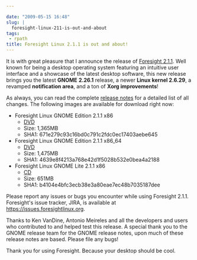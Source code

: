 ```yaml
---

date: "2009-05-15 16:48"
slug: |
  foresight-linux-211-is-out-and-about
tags:
 - rpath
title: Foresight Linux 2.1.1 is out and about!
---
```


It is with great pleasure that I announce the release of [Foresight
2.1.1](http://www.foresightlinux.org). Well known for being a desktop
operating system featuring an intuitive user interface and a showcase of
the latest desktop software, this new release brings you the latest
**GNOME** **2.26.1** release, a newer **Linux kernel 2.6.29**, a
revamped **notification area**, and a ton of **Xorg improvements**!

As always, you can read the complete [release
notes](http://www.foresightlinux.org/releases/2-1-1.html) for a detailed
list of all changes. The following images are available for download
right now:

-   Foresight Linux GNOME Edition 2.1.1 x86
    -   [DVD](http://www.rpath.org/downloadImage?fileId=32949)
    -   Size: 1,365MB
    -   SHA1: 671e279c93c16bd0c791c2fdc0ec17403aebe645
-   Foresight Linux GNOME Edition 2.1.1 x86_64
    -   [DVD](http://www.rpath.org/downloadImage?fileId=32952)
    -   Size: 1,475MB
    -   SHA1: 4639e8f4213a768e42d1f5028b532e0bea4a2188
-   Foresight Linux GNOME Lite 2.1.1 x86
    -   [CD](http://www.rpath.org/downloadImage?fileId=32955)
    -   Size: 651MB
    -   SHA1: b4104e4bfc3ecb38e3a80eae7ec48b7035187dee

Please report any issues or bugs you encounter while using Foresight
2.1.1. Foresight's issue tracker, JIRA, is available at
<https://issues.foresightlinux.org>.

Thanks to Ken VanDine, Antonio Meireles and all the developers and users
who contributed to and helped test this release. A special thank you to
the GNOME release team for the GNOME release notes, upon much of these
release notes are based. Please file any bugs!

Thank you for using Foresight. Because your desktop should be cool.
